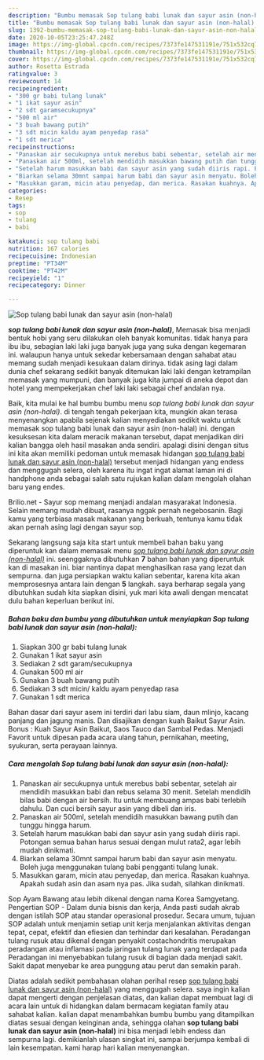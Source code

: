 ```yaml
---
description: "Bumbu memasak Sop tulang babi lunak dan sayur asin (non-halal) Lezat"
title: "Bumbu memasak Sop tulang babi lunak dan sayur asin (non-halal) Lezat"
slug: 1392-bumbu-memasak-sop-tulang-babi-lunak-dan-sayur-asin-non-halal-lezat
date: 2020-10-05T23:25:47.248Z
image: https://img-global.cpcdn.com/recipes/7373fe147531191e/751x532cq70/sop-tulang-babi-lunak-dan-sayur-asin-non-halal-foto-resep-utama.jpg
thumbnail: https://img-global.cpcdn.com/recipes/7373fe147531191e/751x532cq70/sop-tulang-babi-lunak-dan-sayur-asin-non-halal-foto-resep-utama.jpg
cover: https://img-global.cpcdn.com/recipes/7373fe147531191e/751x532cq70/sop-tulang-babi-lunak-dan-sayur-asin-non-halal-foto-resep-utama.jpg
author: Rosetta Estrada
ratingvalue: 3
reviewcount: 14
recipeingredient:
- "300 gr babi tulang lunak"
- "1 ikat sayur asin"
- "2 sdt garamsecukupnya"
- "500 ml air"
- "3 buah bawang putih"
- "3 sdt micin kaldu ayam penyedap rasa"
- "1 sdt merica"
recipeinstructions:
- "Panaskan air secukupnya untuk merebus babi sebentar, setelah air mendidih masukkan babi dan rebus selama 30 menit. Setelah mendidih bilas babi dengan air bersih. Itu untuk membuang ampas babi terlebih dahulu. Dan cuci bersih sayur asin yang dibeli dan iris."
- "Panaskan air 500ml, setelah mendidih masukkan bawang putih dan tunggu hingga harum."
- "Setelah harum masukkan babi dan sayur asin yang sudah diiris rapi. Potongan semua bahan harus sesuai dengan mulut rata2, agar lebih mudah dinikmati."
- "Biarkan selama 30mnt sampai harum babi dan sayur asin menyatu. Boleh juga menggunakan tulang babi pengganti tulang lunak."
- "Masukkan garam, micin atau penyedap, dan merica. Rasakan kuahnya. Apakah sudah asin dan asam nya pas. Jika sudah, silahkan dinikmati."
categories:
- Resep
tags:
- sop
- tulang
- babi

katakunci: sop tulang babi 
nutrition: 167 calories
recipecuisine: Indonesian
preptime: "PT34M"
cooktime: "PT42M"
recipeyield: "1"
recipecategory: Dinner

---
```



![Sop tulang babi lunak dan sayur asin (non-halal)](https://img-global.cpcdn.com/recipes/7373fe147531191e/751x532cq70/sop-tulang-babi-lunak-dan-sayur-asin-non-halal-foto-resep-utama.jpg)

<b><i>sop tulang babi lunak dan sayur asin (non-halal)</i></b>, Memasak bisa menjadi bentuk hobi yang seru dilakukan oleh banyak komunitas. tidak hanya para ibu ibu, sebagian laki laki juga banyak juga yang suka dengan kegemaran ini. walaupun hanya untuk sekedar kebersamaan dengan sahabat atau memang sudah menjadi kesukaan dalam dirinya. tidak asing lagi dalam dunia chef sekarang sedikit banyak ditemukan laki laki dengan ketrampilan memasak yang mumpuni, dan banyak juga kita jumpai di aneka depot dan hotel yang mempekerjakan chef laki laki sebagai chef andalan nya.

Baik, kita mulai ke hal bumbu bumbu menu <i>sop tulang babi lunak dan sayur asin (non-halal)</i>. di tengah tengah pekerjaan kita, mungkin akan terasa menyenangkan apabila sejenak kalian menyediakan sedikit waktu untuk memasak sop tulang babi lunak dan sayur asin (non-halal) ini. dengan kesuksesan kita dalam meracik makanan tersebut, dapat menjadikan diri kalian bangga oleh hasil masakan anda sendiri. apalagi disini dengan situs ini kita akan memiliki pedoman untuk memasak hidangan <u>sop tulang babi lunak dan sayur asin (non-halal)</u> tersebut menjadi hidangan yang endess dan menggugah selera, oleh karena itu ingat ingat alamat laman ini di handphone anda sebagai salah satu rujukan kalian dalam mengolah olahan baru yang endes.

Brilio.net - Sayur sop memang menjadi andalan masyarakat Indonesia. Selain memang mudah dibuat, rasanya nggak pernah negebosanin. Bagi kamu yang terbiasa masak makanan yang berkuah, tentunya kamu tidak akan pernah asing lagi dengan sayur sop.


Sekarang langsung saja kita start untuk membeli bahan baku yang diperuntuk kan dalam memasak menu <u><i>sop tulang babi lunak dan sayur asin (non-halal)</i></u> ini. seenggaknya dibutuhkan <b>7</b> bahan bahan yang diperuntuk kan di masakan ini. biar nantinya dapat menghasilkan rasa yang lezat dan sempurna. dan juga persiapkan waktu kalian sebentar, karena kita akan memprosesnya antara lain dengan <b>5</b> langkah. saya berharap segala yang dibutuhkan sudah kita siapkan disini, yuk mari kita awali dengan mencatat dulu bahan keperluan berikut ini.

<!--inarticleads1-->

##### Bahan baku dan bumbu yang dibutuhkan untuk menyiapkan Sop tulang babi lunak dan sayur asin (non-halal):

1. Siapkan 300 gr babi tulang lunak
1. Gunakan 1 ikat sayur asin
1. Sediakan 2 sdt garam/secukupnya
1. Gunakan 500 ml air
1. Gunakan 3 buah bawang putih
1. Sediakan 3 sdt micin/ kaldu ayam penyedap rasa
1. Gunakan 1 sdt merica


Bahan dasar dari sayur asem ini terdiri dari labu siam, daun mlinjo, kacang panjang dan jagung manis. Dan disajikan dengan kuah Baikut Sayur Asin. Bonus : Kuah Sayur Asin Baikut, Saos Tauco dan Sambal Pedas. Menjadi Favorit untuk dipesan pada acara ulang tahun, pernikahan, meeting, syukuran, serta perayaan lainnya. 

<!--inarticleads2-->

##### Cara mengolah Sop tulang babi lunak dan sayur asin (non-halal):

1. Panaskan air secukupnya untuk merebus babi sebentar, setelah air mendidih masukkan babi dan rebus selama 30 menit. Setelah mendidih bilas babi dengan air bersih. Itu untuk membuang ampas babi terlebih dahulu. Dan cuci bersih sayur asin yang dibeli dan iris.
1. Panaskan air 500ml, setelah mendidih masukkan bawang putih dan tunggu hingga harum.
1. Setelah harum masukkan babi dan sayur asin yang sudah diiris rapi. Potongan semua bahan harus sesuai dengan mulut rata2, agar lebih mudah dinikmati.
1. Biarkan selama 30mnt sampai harum babi dan sayur asin menyatu. Boleh juga menggunakan tulang babi pengganti tulang lunak.
1. Masukkan garam, micin atau penyedap, dan merica. Rasakan kuahnya. Apakah sudah asin dan asam nya pas. Jika sudah, silahkan dinikmati.


Sop Ayam Bawang atau lebih dikenal dengan nama Korea Samgyetang. Pengertian SOP - Dalam dunia bisnis dan kerja, Anda pasti sudah akrab dengan istilah SOP atau standar operasional prosedur. Secara umum, tujuan SOP adalah untuk menjamin setiap unit kerja menjalankan aktivitas dengan tepat, cepat, efektif dan efiesien dan terhindar dari kesalahan. Peradangan tulang rusuk atau dikenal dengan penyakit costachondritis merupakan peradangan atau inflamasi pada jaringan tulang lunak yang terdapat pada Peradangan ini menyebabkan tulang rusuk di bagian dada menjadi sakit. Sakit dapat menyebar ke area punggung atau perut dan semakin parah. 

Diatas adalah sedikit pembahasan olahan perihal resep <u>sop tulang babi lunak dan sayur asin (non-halal)</u> yang menggugah selera. saya ingin kalian dapat mengerti dengan penjelasan diatas, dan kalian dapat membuat lagi di acara lain untuk di hidangkan dalam bermacam kegiatan family atau sahabat kalian. kalian dapat menambahkan bumbu bumbu yang ditampilkan diatas sesuai dengan keinginan anda, sehingga olahan <b>sop tulang babi lunak dan sayur asin (non-halal)</b> ini bisa menjadi lebih endess dan sempurna lagi. demikianlah ulasan singkat ini, sampai berjumpa kembali di lain kesempatan. kami harap hari kalian menyenangkan.
